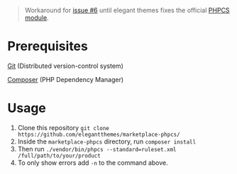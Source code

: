 > Workaround for [issue #6](https://github.com/elegantthemes/marketplace-phpcs/issues/6) until elegant themes fixes the official [PHPCS module](https://github.com/elegantthemes/marketplace-phpcs/).

# Prerequisites

[Git](https://git-scm.com/downloads)  (Distributed version-control system)

[Composer](https://getcomposer.org/download/) (PHP Dependency Manager)

# Usage

1. Clone this repository `git clone https://github.com/elegantthemes/marketplace-phpcs/`
2. Inside the `marketplace-phpcs` directory, run `composer install`
3. Then run `./vendor/bin/phpcs --standard=ruleset.xml /full/path/to/your/product`
4. To only show errors add `-n` to the command above.
